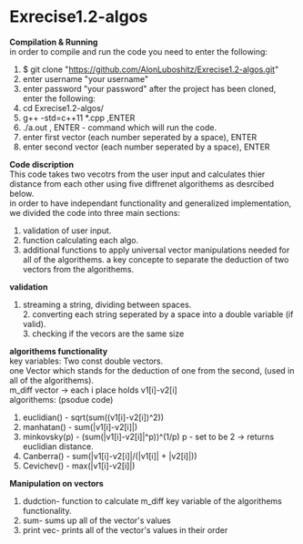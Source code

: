 # Exrecise1.2-algos
 
**Compilation & Running**  
in order to compile and run the code you need to enter the following:
1. $ git clone "https://github.com/AlonLuboshitz/Exrecise1.2-algos.git"
2. enter username "your username"
3. enter password "your password"
after the project has been cloned, enter the following:
4. cd Exrecise1.2-algos/
5. g++ -std=c++11 *.cpp ,ENTER
6. ./a.out , ENTER - command which will run the code.
7. enter first vector (each number seperated by a space), ENTER
8. enter second vector (each number seperated by a space), ENTER


**Code discription**  
This code takes two vecotrs from the user input and calculates thier distance from each other using five diffrenet algorithems as desrcibed below.  
in order to have independant functionality and generalized implementation, we divided the code into three main sections:  
1. validation of user input.
2. function calculating each algo.
3. additional functions to apply universal vector manipulations needed for all of the algorithems.
a key concepte to separate the deduction of two vectors from the algorithems.

**validation**  
1. streaming a string, dividing between spaces.  
                 2. converting each string seperated by a space into a double variable (if valid).  
                 3. checking if the vecors are the same size  
                
**algorithems functionality**  
key variables: Two const double vectors.   
               one Vector which stands for the deduction of one from the second, (used in all of the algorithems).   
               m_diff vector -> each i place holds v1[i]-v2[i]   
algorithems: (psodue code)
1. euclidian() - sqrt(sum((v1[i]-v2[i])^2))
2. manhatan() - sum(|v1[i]-v2[i]|)
3. minkovsky(p) - (sum(|v1[i]-v2[i]|^p))^(1/p)
              p - set to be 2 -> returns euclidian distance.
4. Canberra() - sum(|v1[i]-v2[i]|/(|v1[i]| + |v2[i]|))
5. Cevichev() - max(|v1[i]-v2[i]|)

**Manipulation on vectors**  
1. dudction- function to calculate m_diff key variable of the algorithems functionality.
2. sum- sums up all of the vector's values
3. print vec- prints all of the vector's values in their order





